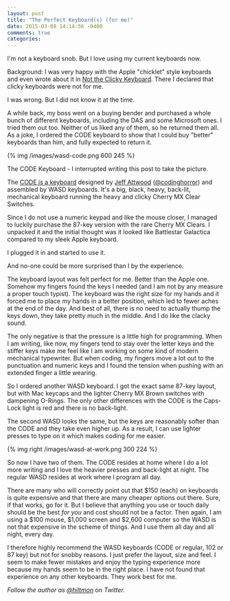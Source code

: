 ```yaml
---
layout: post
title: "The Perfect Keyboard(s) (for me)"
date: 2015-03-08 14:14:56 -0400
comments: true
categories: 
---
```


I'm not a keyboard snob. But I love using my current keyboards now. 

Background: I was very happy with the Apple "chicklet" style keyboards and even wrote about it in [Not the Clicky Keyboard](https://hiltmon.com/blog/2013/09/05/not-the-clicky-keyboard/). There I declared that clicky keyboards were not for me.

I was wrong. But I did not know it at the time.

A while back, my boss went on a buying bender and purchased a whole bunch of different keyboards, including the DAS and some Microsoft ones. I tried them out too. Neither of us liked any of them, so he returned them all. As a joke, I ordered the CODE keyboard to show that I could buy "better" keyboards than him, and fully expected to return it.

{% img /images/wasd-code.png 600 245 %}

<span class="light">The CODE Keyboard - I interrupted writing this post to take the picture.</span>

The [CODE is a keyboard](http://blog.codinghorror.com/the-code-keyboard/) designed by [Jeff Attwood](http://blog.codinghorror.com/) ([@codinghorror](https://twitter.com/codinghorror)) and assembled by WASD keyboards. It's a big, black, heavy, back-lit, mechanical keyboard running the heavy and clicky Cherry MX Clear Switches.

Since I do not use a numeric keypad and like the mouse closer, I managed to luckily purchase the 87-key version with the rare Cherry MX Clears. I unpacked it and the initial thought was it looked like Battlestar Galactica compared to my sleek Apple keyboard.

I plugged it in and started to use it.

And no-one could be more surprised than I by the experience.

The keyboard layout was felt perfect for me. Better than the Apple one. Somehow my fingers found the keys I needed (and I am not by any measure a proper touch typist). The keyboard was the right size for my hands and it forced me to place my hands in a better position, which led to fewer aches at the end of the day. And best of all, there is no need to actually thump the keys down, they take pretty much in the middle. And I do like the clacky sound.

The only negative is that the pressure is a little high for programming. When I am writing, like now, my fingers tend to stay over the letter keys and the stiffer keys make me feel like I am working on some kind of modern mechanical typewriter. But when coding, my fingers move a lot out to the punctuation and numeric keys and I found the tension when pushing with an extended finger a little wearing.

So I ordered another WASD keyboard. I got the exact same 87-key layout, but with Mac keycaps and the lighter Cherry MX Brown switches with dampening O-Rings. The only other differences with the CODE is the Caps-Lock light is red and there is no back-light.

The second WASD looks the same, but the keys are reasonably softer than the CODE and they take even higher up. As a result, I can use lighter presses to type on it which makes coding for me easier.

{% img right /images/wasd-at-work.png 300 224 %}

So now I have two of them. The CODE resides at home where I do a lot more writing and I love the heavier presses and back-light at night. The regular WASD resides at work where I program all day.

There are many who will correctly point out that $150 (each) on keyboards is quite expensive and that there are many cheaper options out there. Sure, if that works, go for it. But I believe that anything you use or touch daily should be the best *for you* and cost should not be a factor. Then again, I am using a $100 mouse, $1,000 screen and $2,600 computer so the WASD is not that expensive in the scheme of things. And I use them all day and all night, every day.

I therefore highly recommend the WASD keyboards (CODE or regular, 102 or 87 key) but not for snobby reasons. I just prefer the layout, size and feel. I seem to make fewer mistakes and enjoy the typing experience more because my hands seem to be in the right place. I have not found that experience on any other keyboards. They work best for me.

*Follow the author as [@hiltmon](http://https://twitter.com/hiltmon) on Twitter.*